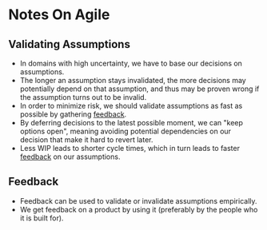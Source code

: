 # Notes On Agile

## Validating Assumptions

- In domains with high uncertainty, we have to base our decisions on assumptions. 
- The longer an assumption stays invalidated, the more decisions may potentially depend on that assumption, and thus may be proven wrong if the assumption turns out to be invalid. 
- In order to minimize risk, we should validate assumptions as fast as possible by gathering [feedback](#feedback). 
- By deferring decisions to the latest possible moment, we can "keep options open", meaning avoiding potential dependencies on our decision that make it hard to revert later.
- Less WIP leads to shorter cycle times, which in turn leads to faster [feedback](#feedback) on our assumptions.

## Feedback

- Feedback can be used to validate or invalidate assumptions empirically. 
- We get feedback on a product by using it (preferably by the people who it is built for).
